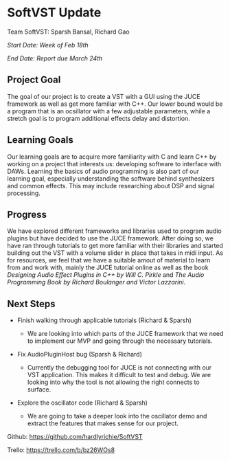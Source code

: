 # SoftVST Update

Team SoftVST: Sparsh Bansal, Richard Gao

_Start Date: Week of Feb 18th_

_End Date: Report due March 24th_

## Project Goal

The goal of our project is to create a VST with a GUI using the JUCE framework as well as get more familiar with C++. Our lower bound would be a program that is an ocsillator with a few adjustable parameters, while a stretch goal is to program additional effects delay and distortion. 

## Learning Goals

Our learning goals are to acquire more familiarity with C and learn C++ by working on a project that interests us: developing software to interface with DAWs. Learning the basics of audio programming is also part of our learning goal, especially understanding the software behind synthesizers and common effects. This may include researching about DSP and signal processing.

## Progress

We have explored different frameworks and libraries used to program audio plugins but have decided to use the JUCE framework. After doing so, we have ran through tutorials to get more familiar with their libraries and started building out the VST with a volume slider in place that takes in midi input. As for resources, we feel that we have a suitable amout of material to learn from and work with, mainly the JUCE tutorial online as well as the book *Designing Audio Effect Plugins in C++ by Will C. Pirkle* and *The Audio Programming Book by Richard Boulanger and Victor Lazzarini*.

## Next Steps

* Finish walking through applicable tutorials (Richard & Sparsh)
  * We are looking into which parts of the JUCE framework that we need to implement our MVP and going through the necessary tutorials.

* Fix AudioPluginHost bug (Sparsh & Richard)
  * Currently the debugging tool for JUCE is not connecting with our VST application. This makes it difficult to test and debug. We are looking into why the tool is not allowing the right connects to surface.

* Explore the oscillator code (Richard & Sparsh)
  * We are going to take a deeper look into the oscillator demo and extract the features that makes sense for our project.


Github: https://github.com/hardlyrichie/SoftVST

Trello: https://trello.com/b/bz26WOs8
